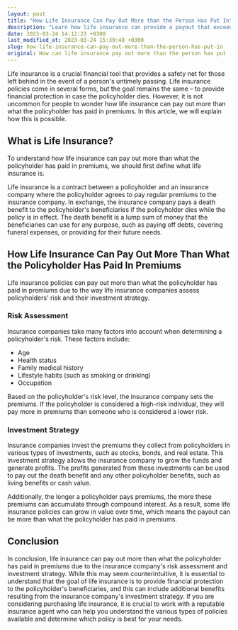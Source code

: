 ```yaml
---
layout: post
title: "How Life Insurance Can Pay Out More than the Person Has Put In"
description: "Learn how life insurance can provide a payout that exceeds what the policyholder has paid in premiums."
date: 2023-03-24 14:12:23 +0300
last_modified_at: 2023-03-24 15:39:48 +0300
slug: how-life-insurance-can-pay-out-more-than-the-person-has-put-in
original: How can life insurance pay out more than the person has put in?
---
```

Life insurance is a crucial financial tool that provides a safety net for those left behind in the event of a person's untimely passing. Life insurance policies come in several forms, but the goal remains the same – to provide financial protection in case the policyholder dies. However, it is not uncommon for people to wonder how life insurance can pay out more than what the policyholder has paid in premiums. In this article, we will explain how this is possible.

## What is Life Insurance?

To understand how life insurance can pay out more than what the policyholder has paid in premiums, we should first define what life insurance is.

Life insurance is a contract between a policyholder and an insurance company where the policyholder agrees to pay regular premiums to the insurance company. In exchange, the insurance company pays a death benefit to the policyholder's beneficiaries if the policyholder dies while the policy is in effect. The death benefit is a lump sum of money that the beneficiaries can use for any purpose, such as paying off debts, covering funeral expenses, or providing for their future needs.

## How Life Insurance Can Pay Out More Than What the Policyholder Has Paid In Premiums

Life insurance policies can pay out more than what the policyholder has paid in premiums due to the way life insurance companies assess policyholders' risk and their investment strategy.

### Risk Assessment

Insurance companies take many factors into account when determining a policyholder's risk. These factors include:

* Age
* Health status
* Family medical history
* Lifestyle habits (such as smoking or drinking)
* Occupation

Based on the policyholder's risk level, the insurance company sets the premiums. If the policyholder is considered a high-risk individual, they will pay more in premiums than someone who is considered a lower risk.

### Investment Strategy

Insurance companies invest the premiums they collect from policyholders in various types of investments, such as stocks, bonds, and real estate. This investment strategy allows the insurance company to grow the funds and generate profits. The profits generated from these investments can be used to pay out the death benefit and any other policyholder benefits, such as living benefits or cash value.

Additionally, the longer a policyholder pays premiums, the more these premiums can accumulate through compound interest. As a result, some life insurance policies can grow in value over time, which means the payout can be more than what the policyholder has paid in premiums.

## Conclusion

In conclusion, life insurance can pay out more than what the policyholder has paid in premiums due to the insurance company's risk assessment and investment strategy. While this may seem counterintuitive, it is essential to understand that the goal of life insurance is to provide financial protection to the policyholder's beneficiaries, and this can include additional benefits resulting from the insurance company's investment strategy. If you are considering purchasing life insurance, it is crucial to work with a reputable insurance agent who can help you understand the various types of policies available and determine which policy is best for your needs.